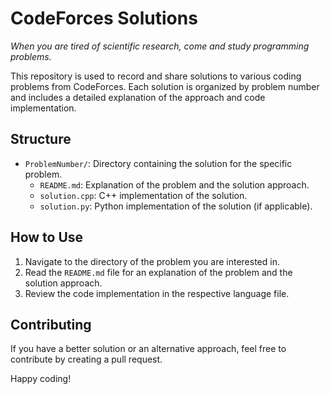 # CodeForces Solutions
*When you are tired of scientific research, come and study programming problems.*

This repository is used to record and share solutions to various coding problems from CodeForces. Each solution is organized by problem number and includes a detailed explanation of the approach and code implementation.

## Structure

- `ProblemNumber/`: Directory containing the solution for the specific problem.
    - `README.md`: Explanation of the problem and the solution approach.
    - `solution.cpp`: C++ implementation of the solution.
    - `solution.py`: Python implementation of the solution (if applicable).

## How to Use

1. Navigate to the directory of the problem you are interested in.
2. Read the `README.md` file for an explanation of the problem and the solution approach.
3. Review the code implementation in the respective language file.

## Contributing

If you have a better solution or an alternative approach, feel free to contribute by creating a pull request.

Happy coding!